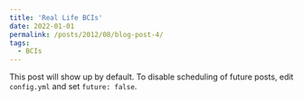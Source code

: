 ```yaml
---
title: 'Real Life BCIs'
date: 2022-01-01
permalink: /posts/2012/08/blog-post-4/
tags:
  - BCIs
---
```


This post will show up by default. To disable scheduling of future posts, edit `config.yml` and set `future: false`. 
